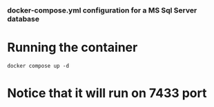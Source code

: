 ### docker-compose.yml configuration for a MS Sql Server database

# Running the container
```
docker compose up -d
```

# Notice that it will run on 7433 port
